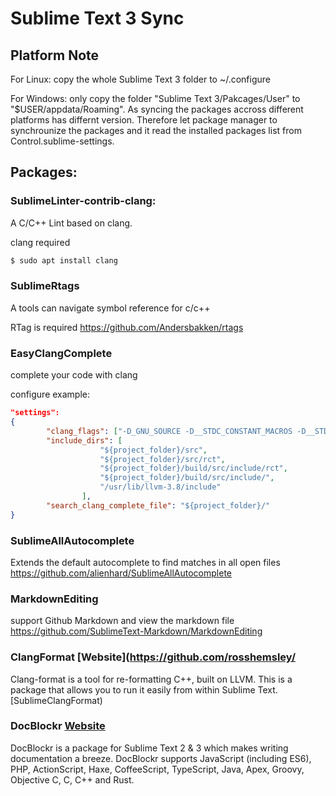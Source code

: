 # Sublime Text 3 Sync

## Platform Note
For Linux:
	copy the whole Sublime Text 3 folder to ~/.configure
	
For Windows:
	only copy the folder "Sublime Text 3/Pakcages/User" to "$USER/appdata/Roaming". As syncing the packages accross different platforms has differnt version. Therefore let package manager to synchrounize the packages and it read the installed packages list from Control.sublime-settings.

## Packages:

### SublimeLinter-contrib-clang:
A C/C++ Lint based on clang.


clang required 
```sh
$ sudo apt install clang
```
	
### SublimeRtags
A tools can navigate symbol reference for c/c++


RTag is required https://github.com/Andersbakken/rtags

### EasyClangComplete
complete your code with clang

configure example:
```json
"settings":
{
		"clang_flags": ["-D_GNU_SOURCE -D__STDC_CONSTANT_MACROS -D__STDC_FORMAT_MACROS -D__STDC_LIMIT_MACROS -Wall -Wextra -Wpointer-arith -Wnon-virtual-dtor -fno-rtti -std=c++11 -Wstrict-aliasing=2 -Wcast-qual -fPIC -fstack-protector-all -Wstack-protector -O3 -DNDEBUG"],
		"include_dirs": [
	                "${project_folder}/src",
	                "${project_folder}/src/rct",
	                "${project_folder}/build/src/include/rct",
	                "${project_folder}/build/src/include/",
	                "/usr/lib/llvm-3.8/include"
	            ],
		"search_clang_complete_file": "${project_folder}/"
}
```

### SublimeAllAutocomplete
Extends the default autocomplete to find matches in all open files
https://github.com/alienhard/SublimeAllAutocomplete

### MarkdownEditing
support Github Markdown and view the markdown file
https://github.com/SublimeText-Markdown/MarkdownEditing

### ClangFormat [Website](https://github.com/rosshemsley/
Clang-format is a tool for re-formatting C++, built on LLVM. This is a package that allows you to run it easily from within Sublime Text.[SublimeClangFormat)

### DocBlockr [Website](https://github.com/spadgos/sublime-jsdocs)
DocBlockr is a package for Sublime Text 2 & 3 which makes writing documentation a breeze. DocBlockr supports JavaScript (including ES6), PHP, ActionScript, Haxe, CoffeeScript, TypeScript, Java, Apex, Groovy, Objective C, C, C++ and Rust.